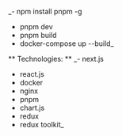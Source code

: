 _- npm install pnpm -g
- pnpm dev
- pnpm build
- docker-compose up --build_

**
Technologies:
**
_- next.js
- react.js
- docker
- nginx
- pnpm
- chart.js
- redux
- redux toolkit_
